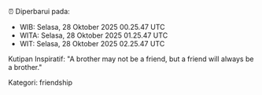 ⏰ Diperbarui pada:
- WIB: Selasa, 28 Oktober 2025 00.25.47 UTC
- WITA: Selasa, 28 Oktober 2025 01.25.47 UTC
- WIT: Selasa, 28 Oktober 2025 02.25.47 UTC

Kutipan Inspiratif:
"A brother may not be a friend, but a friend will always be a brother."


Kategori: friendship

